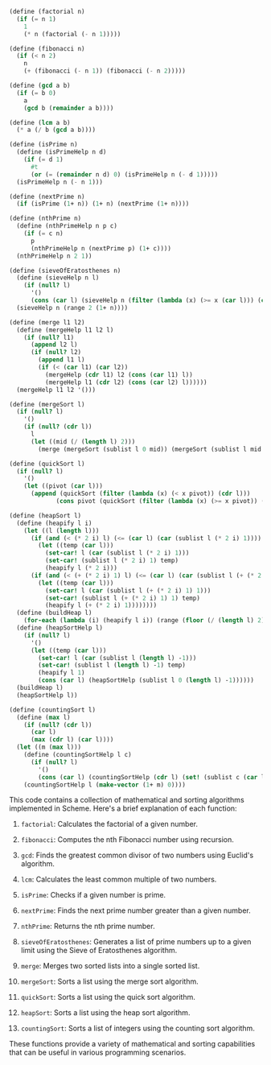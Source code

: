 ```scheme
(define (factorial n)
  (if (= n 1)
    1
    (* n (factorial (- n 1)))))

(define (fibonacci n)
  (if (< n 2)
    n
    (+ (fibonacci (- n 1)) (fibonacci (- n 2)))))

(define (gcd a b)
  (if (= b 0)
    a
    (gcd b (remainder a b))))

(define (lcm a b)
  (* a (/ b (gcd a b))))

(define (isPrime n)
  (define (isPrimeHelp n d)
    (if (= d 1)
      #t
      (or (= (remainder n d) 0) (isPrimeHelp n (- d 1)))))
  (isPrimeHelp n (- n 1)))

(define (nextPrime n)
  (if (isPrime (1+ n)) (1+ n) (nextPrime (1+ n))))

(define (nthPrime n)
  (define (nthPrimeHelp n p c)
    (if (= c n)
      p
      (nthPrimeHelp n (nextPrime p) (1+ c))))
  (nthPrimeHelp n 2 1))

(define (sieveOfEratosthenes n)
  (define (sieveHelp n l)
    (if (null? l)
      '()
      (cons (car l) (sieveHelp n (filter (lambda (x) (>= x (car l))) (cdr l))))))
  (sieveHelp n (range 2 (1+ n))))

(define (merge l1 l2)
  (define (mergeHelp l1 l2 l)
    (if (null? l1)
      (append l2 l)
      (if (null? l2)
        (append l1 l)
        (if (< (car l1) (car l2))
          (mergeHelp (cdr l1) l2 (cons (car l1) l))
          (mergeHelp l1 (cdr l2) (cons (car l2) l))))))
  (mergeHelp l1 l2 '()))

(define (mergeSort l)
  (if (null? l)
    '()
    (if (null? (cdr l))
      l
      (let ((mid (/ (length l) 2)))
        (merge (mergeSort (sublist l 0 mid)) (mergeSort (sublist l mid (length l)))))))))

(define (quickSort l)
  (if (null? l)
    '()
    (let ((pivot (car l)))
      (append (quickSort (filter (lambda (x) (< x pivot)) (cdr l)))
             (cons pivot (quickSort (filter (lambda (x) (>= x pivot)) (cdr l)))))))))

(define (heapSort l)
  (define (heapify l i)
    (let ((l (length l)))
      (if (and (< (* 2 i) l) (<= (car l) (car (sublist l (* 2 i) 1))))
        (let ((temp (car l)))
          (set-car! l (car (sublist l (* 2 i) 1)))
          (set-car! (sublist l (* 2 i) 1) temp)
          (heapify l (* 2 i)))
      (if (and (< (+ (* 2 i) 1) l) (<= (car l) (car (sublist l (+ (* 2 i) 1) 1))))
        (let ((temp (car l)))
          (set-car! l (car (sublist l (+ (* 2 i) 1) 1)))
          (set-car! (sublist l (+ (* 2 i) 1) 1) temp)
          (heapify l (+ (* 2 i) 1))))))))
  (define (buildHeap l)
    (for-each (lambda (i) (heapify l i)) (range (floor (/ (length l) 2)) 0 -1)))
  (define (heapSortHelp l)
    (if (null? l)
      '()
      (let ((temp (car l)))
        (set-car! l (car (sublist l (length l) -1)))
        (set-car! (sublist l (length l) -1) temp)
        (heapify l 1)
        (cons (car l) (heapSortHelp (sublist l 0 (length l) -1))))))
  (buildHeap l)
  (heapSortHelp l))

(define (countingSort l)
  (define (max l)
    (if (null? (cdr l))
      (car l)
      (max (cdr l) (car l))))
  (let ((m (max l)))
    (define (countingSortHelp l c)
      (if (null? l)
        '()
        (cons (car l) (countingSortHelp (cdr l) (set! (sublist c (car l) 1) (1+ (car (sublist c (car l) 1)))))))))
    (countingSortHelp l (make-vector (1+ m) 0))))
```

This code contains a collection of mathematical and sorting algorithms implemented in Scheme. Here's a brief explanation of each function:

1. `factorial`: Calculates the factorial of a given number.

2. `fibonacci`: Computes the nth Fibonacci number using recursion.

3. `gcd`: Finds the greatest common divisor of two numbers using Euclid's algorithm.

4. `lcm`: Calculates the least common multiple of two numbers.

5. `isPrime`: Checks if a given number is prime.

6. `nextPrime`: Finds the next prime number greater than a given number.

7. `nthPrime`: Returns the nth prime number.

8. `sieveOfEratosthenes`: Generates a list of prime numbers up to a given limit using the Sieve of Eratosthenes algorithm.

9. `merge`: Merges two sorted lists into a single sorted list.

10. `mergeSort`: Sorts a list using the merge sort algorithm.

11. `quickSort`: Sorts a list using the quick sort algorithm.

12. `heapSort`: Sorts a list using the heap sort algorithm.

13. `countingSort`: Sorts a list of integers using the counting sort algorithm.

These functions provide a variety of mathematical and sorting capabilities that can be useful in various programming scenarios.
